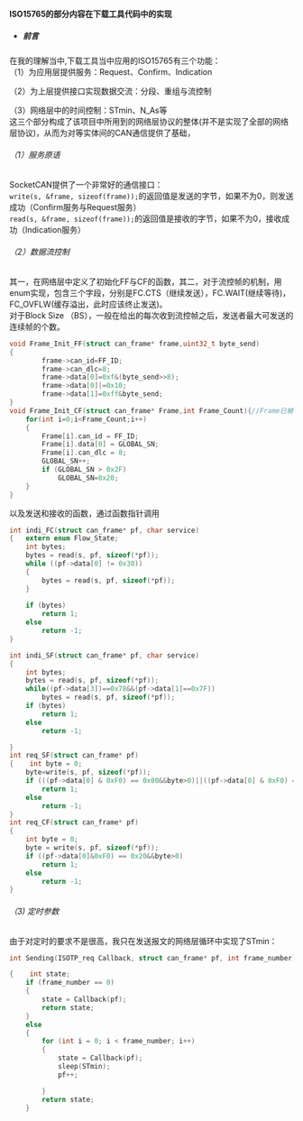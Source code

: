 #### ISO15765的部分内容在下载工具代码中的实现

* ##### 前言

在我的理解当中,下载工具当中应用的ISO15765有三个功能：  
（1）为应用层提供服务：Request、Confirm、Indication

（2）为上层提供接口实现数据交流：分段、重组与流控制

（3）网络层中的时间控制：STmin、N\_As等  
这三个部分构成了该项目中所用到的网络层协议的整体\(并不是实现了全部的网络层协议\)，从而为对等实体间的CAN通信提供了基础，

###### （1）服务原语

SocketCAN提供了一个非常好的通信接口：  
`write(s, &frame, sizeof(frame));`的返回值是发送的字节，如果不为0，则发送成功（Confirm服务与Request服务）  
`read(s, &frame, sizeof(frame));`的返回值是接收的字节，如果不为0，接收成功（Indication服务）

###### （2）数据流控制

其一，在网络层中定义了初始化FF与CF的函数，其二，对于流控帧的机制，用enum实现，包含三个字段，分别是FC.CTS（继续发送），FC.WAIT\(继续等待\)，FC\_OVFLW\(缓存溢出，此时应该终止发送\)。  
对于Block Size （BS），一般在给出的每次收到流控帧之后，发送者最大可发送的连续帧的个数。

```c
void Frame_Init_FF(struct can_frame* frame,uint32_t byte_send)
{
        frame->can_id=FF_ID;
        frame->can_dlc=8;
        frame->data[0]=0xf&(byte_send>>8);
        frame->data[0]|=0x10;
        frame->data[1]=0xff&byte_send;
}
void Frame_Init_CF(struct can_frame* Frame,int Frame_Count){//Frame已被分配内存
    for(int i=0;i<Frame_Count;i++)
    {
        Frame[i].can_id = FF_ID;
        Frame[i].data[0] = GLOBAL_SN;
        Frame[i].can_dlc = 8;
        GLOBAL_SN++;
        if (GLOBAL_SN > 0x2F)
            GLOBAL_SN=0x20;
    }
}
```

以及发送和接收的函数，通过函数指针调用

```c
int indi_FC(struct can_frame* pf, char service)
{   extern enum Flow_State; 
    int bytes;
    bytes = read(s, pf, sizeof(*pf));
    while ((pf->data[0] != 0x30))
    {
        bytes = read(s, pf, sizeof(*pf)); 
    }
    
    if (bytes)
        return 1;
    else
        return -1;
}

int indi_SF(struct can_frame* pf, char service)
{
    int bytes;
    bytes = read(s, pf, sizeof(*pf));
    while((pf->data[3])==0x78&&(pf->data[1]==0x7F))
        bytes = read(s, pf, sizeof(*pf));
    if (bytes)
        return 1;
    else 
        return -1;

}
int req_SF(struct can_frame* pf)
{    int byte = 0;
    byte=write(s, pf, sizeof(*pf));
    if (((pf->data[0] & 0xF0) == 0x00&&byte>0)||((pf->data[0] & 0xF0) == 0x10&&byte>0))
        return 1;
    else 
        return -1;
}    
int req_CF(struct can_frame* pf)
{
    int byte = 0;
    byte = write(s, pf, sizeof(*pf));
    if ((pf->data[0]&0xF0) == 0x20&&byte>0)
        return 1;
    else 
        return -1;
}
```

###### （3\) 定时参数

由于对定时的要求不是很高，我只在发送报文的网络层循环中实现了STmin：

```c
int Sending(ISOTP_req Callback, struct can_frame* pf, int frame_number)

{    int state;
    if (frame_number == 0)
    {
        state = Callback(pf);
        return state;
    }
    else
    {
        for (int i = 0; i < frame_number; i++)
        {
            state = Callback(pf);
            sleep(STmin);
            pf++;

        }
        return state;
    }
```



